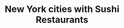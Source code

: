 ---
layout: state
title: New York cities with Sushi Restaurants
permalink: /new-york/
stateAbbr: NY
stateName: New York

---